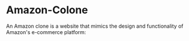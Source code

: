 # Amazon-Colone
An Amazon clone is a website that mimics the design and functionality of Amazon's e-commerce platform:  
